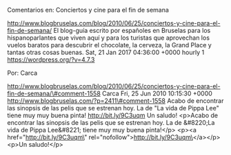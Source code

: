 Comentarios en: Conciertos y cine para el fin de semana

http://www.blogbruselas.com/blog/2010/06/25/conciertos-y-cine-para-el-fin-de-semana/
El blog-guía escrito por españoles en Bruselas para los hispanoparlantes
que viven aquí y para los turistas que aprovechan los vuelos baratos
para descubrir el chocolate, la cerveza, la Grand Place y tantas otras
cosas buenas. Sat, 21 Jan 2017 04:36:00 +0000 hourly 1
https://wordpress.org/?v=4.7.3

Por: Carca

http://www.blogbruselas.com/blog/2010/06/25/conciertos-y-cine-para-el-fin-de-semana/\#comment-1558
Carca Fri, 25 Jun 2010 10:15:30 +0000
http://www.blogbruselas.com/?p=2411\#comment-1558 Acabo de encontrar las
sinopsis de las pelis que se estrenan hoy. La de &quot;La vida de Pippa
Lee&quot; tiene muy muy buena pinta! http://bit.ly/9C3uqm Un saludo!
\<p\>Acabo de encontrar las sinopsis de las pelis que se estrenan hoy.
La de &\#8220;La vida de Pippa Lee&\#8221; tiene muy muy buena
pinta!\</p\> \<p\>\<a href=\"http://bit.ly/9C3uqm\"
rel=\"nofollow\"\>http://bit.ly/9C3uqm\</a\>\</p\> \<p\>Un saludo!\</p\>
